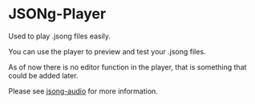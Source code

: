 # JSONg-Player

Used to play .jsong files easily.

You can use the player to preview and test your .jsong files.

As of now there is no editor function in the player, that is something that could be added later.

Please see [jsong-audio](https://github.com/purewack/jsong-audio) for more information.